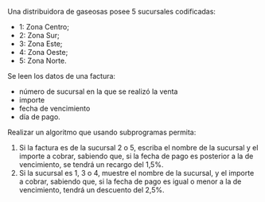 Una distribuidora de gaseosas posee 5 sucursales codificadas:

- 1: Zona Centro;
- 2: Zona Sur;
- 3: Zona Este;
- 4: Zona Oeste;
- 5: Zona Norte.

Se leen los datos de una factura:

- número de sucursal en la que se realizó la venta
- importe
- fecha de vencimiento
- día de pago.

Realizar un algoritmo que usando subprogramas permita:

1. Si la factura es de la sucursal 2 o 5, escriba el nombre de la sucursal y el importe a cobrar, sabiendo que, si la fecha de pago es posterior a la de vencimiento, se tendrá un recargo del 1,5%.
2. Si la sucursal es 1, 3 o 4, muestre el nombre de la sucursal, y el importe a cobrar, sabiendo que, si la fecha de pago es igual o menor a la de vencimiento, tendrá un descuento del 2,5%.
